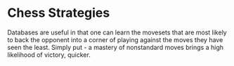 # Chess Strategies

Databases are useful in that one can learn the movesets that are most likely to back the opponent into a corner of playing against the moves they have seen the least. Simply put - a mastery of nonstandard moves brings a high likelihood of victory, quicker.
